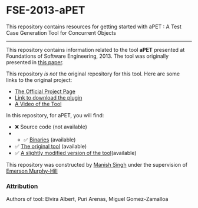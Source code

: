 # FSE-2013-aPET
This repository contains resources for getting started with aPET : A Test Case Generation Tool for Concurrent Objects

***

This repository contains information related to the tool **aPET** presented at Foundations of Software Engineering, 2013. The tool was originally presented in [this paper](http://dl.acm.org.prox.lib.ncsu.edu/citation.cfm?id=2494590).

This repository _is not_ the original repository for this tool. Here are some links to the original project:

* [The Official Project Page](http://tools.hats-project.eu)
* [Link to download the plugin](http://tools.hats-project.eu/update-site/)
* [A Video of the Tool](http://tools.hats-project.eu/movies/installplugin.mp4)

In this repository, for aPET, you will find:

* :x: Source code (not available)
* * :white_check_mark: [Binaries](Binaries) (available)
* :white_check_mark: [The original tool](SomeExecutableInTheRepo) (available)
* :white_check_mark: [A slightly modified version of the tool](AnotherExecutableInTheRepo)(available)

This repository was constructed by [Manish Singh](https://github.com/manish211) under the supervision of [Emerson Murphy-Hill](https://github.com/CaptainEmerson)

### Attribution

Authors of tool: Elvira Albert, Puri Arenas, Miguel Gomez-Zamalloa
